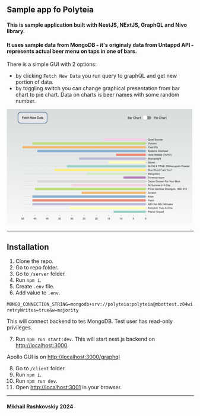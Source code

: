 ## Sample app fo Polyteia

#### This is sample application built with NestJS, NExtJS, GraphQL and Nivo library.
#### It uses sample data from MongoDB - it's originaly data from Untappd API - represents actual beer menu on taps in one of bars.

There is a simple GUI with 2 options: 
* by clicking `Fetch New Data` you run query to graphQL and get new portion of data.
* by toggling switch you can change graphical presentation from bar chart to pie chart. Data on charts is beer names with some random number. 

<img src="gui.png" width=500>

---

## Installation

1. Clone the repo.
2. Go to repo folder.
3. Go to `/server` folder.
4. Run `npm i`.
5. Create `.env` file.
6. Add value to `.env`.

  ```
  MONGO_CONNECTION_STRING=mongodb+srv://polyteia:polyteia@mbottest.z04wi.gcp.mongodb.net/?retryWrites=true&w=majority
  ```

  This will connect backend to tes MongoDB. Test user has read-only privileges.

7. Run `npm run start:dev`. This will start nest.js backend on [http://localhost:3000](http://localhost:3000).

Apollo GUI is on [http://localhost:3000/graphql](http://localhost:3000/graphql)

8. Go to `/client` folder.
9. Run `npm i`.
10. Run `npm run dev`.
11. Open [http://localhost:3001](http://localhost:3001) in your browser.

---

#### Mikhail Rashkovskiy 2024